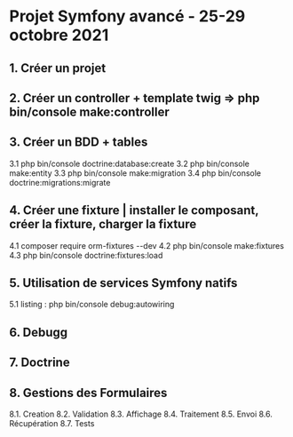 
# Projet Symfony avancé - 25-29 octobre 2021 

## 1. Créer un projet
## 2. Créer un controller + template twig => php bin/console make:controller

## 3. Créer un BDD + tables 
  3.1 php bin/console doctrine:database:create
  3.2 php bin/console make:entity
  3.3 php bin/console make:migration
  3.4 php bin/console doctrine:migrations:migrate

## 4. Créer une fixture | installer le composant, créer la fixture, charger la fixture
  4.1 composer require orm-fixtures --dev
  4.2 php bin/console make:fixtures
  4.3 php bin/console doctrine:fixtures:load 
  
## 5. Utilisation de services Symfony natifs
  5.1 listing : php bin/console debug:autowiring

## 6. Debugg
## 7. Doctrine

## 8. Gestions des Formulaires
  8.1.  Creation
  8.2.  Validation
  8.3.  Affichage
  8.4.  Traitement
  8.5.  Envoi
  8.6.  Récupération
  8.7.  Tests
